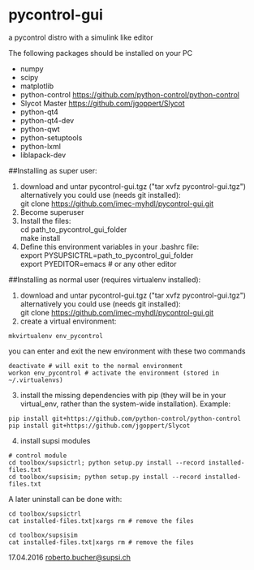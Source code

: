 # pycontrol-gui
a pycontrol distro with a simulink like editor

The following packages should be installed on your PC

* numpy
* scipy
* matplotlib
* python-control   https://github.com/python-control/python-control
* Slycot Master    https://github.com/jgoppert/Slycot
* python-qt4
* python-qt4-dev
* python-qwt
* python-setuptools
* python-lxml
* liblapack-dev

##Installing as super user:
1) download and untar pycontrol-gui.tgz ("tar xvfz pycontrol-gui.tgz")  
   alternatively you could use (needs git installed):  
   git clone https://github.com/imec-myhdl/pycontrol-gui.git
2) Become superuser
3) Install the files:  
   cd path_to_pycontrol_gui_folder  
   make install
4) Define this environment variables in your .bashrc file:  
   export PYSUPSICTRL=path_to_pycontrol_gui_folder  
   export PYEDITOR=emacs # or any other editor

##Installing as normal user (requires virtualenv installed):
1) download and untar pycontrol-gui.tgz ("tar xvfz pycontrol-gui.tgz")  
   alternatively you could use (needs git installed):  
   git clone https://github.com/imec-myhdl/pycontrol-gui.git
2) create a virtual environment:
```
mkvirtualenv env_pycontrol
```
you can enter and exit the new environment with these two commands
```
deactivate # will exit to the normal environment
workon env_pycontrol # activate the environment (stored in ~/.virtualenvs)
```
3) install the missing dependencies with pip (they will be in your virtual_env, rather than the system-wide installation). Example:
```
pip install git+https://github.com/python-control/python-control
pip install git+https://github.com/jgoppert/Slycot
```
4) install supsi modules
```
# control module
cd toolbox/supsictrl; python setup.py install --record installed-files.txt
cd toolbox/supsisim; python setup.py install --record installed-files.txt
```
   A later uninstall can be done with:
```
cd toolbox/supsictrl
cat installed-files.txt|xargs rm # remove the files

cd toolbox/supsisim
cat installed-files.txt|xargs rm # remove the files
```



17.04.2016 roberto.bucher@supsi.ch

